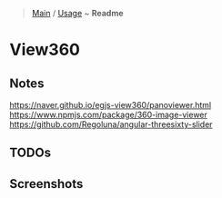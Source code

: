 > [Main](../../../readme.md) / [Usage](usage.md) ~ **Readme**

# View360
 
## Notes
https://naver.github.io/egjs-view360/panoviewer.html  
https://www.npmjs.com/package/360-image-viewer  
https://github.com/Regoluna/angular-threesixty-slider  

## TODOs
 
## Screenshots
